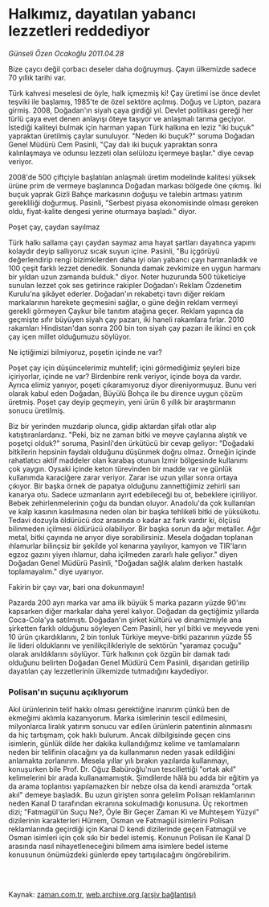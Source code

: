 # Halkımız, dayatılan yabancı lezzetleri reddediyor

*Günseli Özen Ocakoğlu 2011.04.28*

<td class="columnist-detail">
<p>Bize çaycı değil çorbacı deseler daha doğruymuş. Çayın ülkemizde sadece 70 yıllık tarihi var.</p>
<p>
<div id="haberMetinDiv">
<p>Türk kahvesi meselesi de öyle, halk içmezmiş ki! Çay üretimi ise önce devlet teşviki ile başlamış, 1985'te de özel sektöre açılmış. Doğuş ve Lipton, pazara girmiş. 2008, Doğadan'ın siyah çaya girdiği yıl. Devlet politikası gereği her türlü çaya evet denen anlayışı öteye taşıyor ve anlaşmalı tarıma geçiyor. İstediği kaliteyi bulmak için harman yapan Türk halkına en leziz "iki buçuk" yapraktan üretilmiş çaylar sunuluyor. "Neden iki buçuk?" soruma Doğadan Genel Müdürü Cem Pasinli, "Çay dalı iki buçuk yapraktan sonra kalınlaşmaya ve odunsu lezzeti olan selülozu içermeye başlar." diye cevap veriyor. 
<p> 2008'de 500 çiftçiyle başlatılan anlaşmalı üretim modelinde kalitesi yüksek ürüne prim de vermeye başlanınca Doğadan markası bölgede öne çıkmış. İki buçuk yaprak Gizli Bahçe markasının doğuşu ve talebin artması yatırım gerekliliği doğurmuş. Pasinli, "Serbest piyasa ekonomisinde olması gereken oldu, fiyat-kalite dengesi yerine oturmaya başladı." diyor.
<p>Poşet çay, çaydan sayılmaz
<p>Türk halkı sallama çayı çaydan saymaz ama hayat şartları dayatınca yapımı kolaydır deyip sallıyoruz sıcak suyun içine. Pasinli, "Bu içgörüyü değerlendirip rengi bizimkilerden daha iyi olan yabancı çayı harmanladık ve 100 çeşit farklı lezzet denedik. Sonunda damak zevkimize en uygun harmanı bir yıldan uzun zamanda bulduk." diyor. Noter huzurunda 500 tüketiciye sunulan lezzet çok ses getirince rakipler Doğadan'ı Reklam Özdenetim Kurulu'na şikâyet ederler. Doğadan'ın rekabetçi tavrı diğer reklam markalarının harekete geçmesini sağlar, o güne değin reklam vermeyi gerekli görmeyen Çaykur bile tanıtım atağına geçer. Reklam yapınca da geçmişte sıfır büyüyen siyah çay pazarı, iki haneli rakamlara fırlar. 2010 rakamları Hindistan'dan sonra 200 bin ton siyah çay pazarı ile ikinci en çok çay içen millet olduğumuzu söylüyor.
<p>Ne içtiğimizi bilmiyoruz, poşetin içinde ne var?
<p>Poşet çay için düşüncelerimiz muhtelif; içini görmediğimiz şeyleri bize içiriyorlar, içinde ne var? Birdenbire renk veriyor, içinde boya da vardır. Ayrıca elimiz yanıyor, poşeti çıkaramıyoruz diyor direniyormuşuz. Bunu veri olarak kabul eden Doğadan, Büyülü Bohça ile bu dirence uygun çözüm üretmiş. Poşet çay deyip geçmeyin, yeni ürün 6 yıllık bir araştırmanın sonucu üretilmiş.
<p> Biz bir yerinden muzdarip olunca, gidip aktardan şifalı otlar alıp katıştıranlardanız. "Peki, biz ne zaman bitki ve meyve çaylarına alıştık ve poşetçi olduk?" soruma, Pasinli'den ürkütücü bir cevap geliyor: "Doğadaki bitkilerin hepsinin faydalı olduğunu düşünmek doğru olmaz. Örneğin içinde rahatlatıcı aktif maddeler olan karabaş otunun İzmir bölgesinde kullanımı çok yaygın. Oysaki içinde keton türevinden bir madde var ve günlük kullanımda karaciğere zarar veriyor. Zarar ise uzun yıllar sonra ortaya çıkıyor. Bir başka örnek de papatya olduğunu zannettiğimiz zehirli sarı kanarya otu. Sadece uzmanların ayırt edebileceği bu ot, bebeklere içiriliyor. Bebek zehirlenmelerinin çoğu da bundan oluyor. Anadolu'da çok kullanılan ve kalp kasının kasılmasına neden olan bir başka tehlikeli bitki de yüksükotu. Tedavi dozuyla öldürücü doz arasında o kadar az fark vardır ki, ölçüsü bilinmeden içilmesi öldürücü olabiliyor. Bir başka sorun da ağır metaller. Ağır metal, bitki çayında ne arıyor diye sorabilirsiniz. Mesela doğadan toplanan ıhlamurlar bilinçsiz bir şekilde yol kenarına yayılıyor, kamyon ve TIR'ların egzoz gazını yiyen ıhlamur, daha içilmeden zararlı hale geliyor." diyen Doğadan Genel Müdürü Pasinli, "Doğadan sağlık alalım derken hastalık toplamayalım." diye uyarıyor.
<p>Fakirin bir çayı var, bari ona dokunmayın!
<p>Pazarda 200 ayrı marka var ama ilk büyük 5 marka pazarın yüzde 90'ını kapsarken diğer markalar daha yerel kalıyor. Doğadan da geçtiğimiz yıllarda Coca-Cola'ya satılmıştı. Doğadan'ın şirket kültürü ve dinamizmiyle ana şirketten farklı olduğunu söyleyen Cem Pasinli, her yıl bitki ve meyvede yeni 10 ürün çıkardıklarını, 2 bin tonluk Türkiye meyve-bitki pazarının yüzde 55 ile lideri olduklarını ve yenilikçilikleriyle de sektörün "yaramaz çocuğu" olarak anıldıklarını söylüyor. Türk halkının çok özgün bir damak tadı olduğunu belirten Doğadan Genel Müdürü Cem Pasinli, dışarıdan getirilip dayatılan çay lezzetlerinin ülkemizde tutmadığını kaydediyor. 
<p><h3>Polisan'ın suçunu açıklıyorum</h3>
<p>Akıl ürünlerinin telif hakkı olması gerektiğine inanırım çünkü ben de ekmeğimi aklımla kazanıyorum. Marka isimlerinin tescil edilmesini, milyonlarca liralık yatırım sonucu var edilen ürünlerin patentinin alınmasını da hiç tartışmam, çok haklı bulurum. Ancak dilbilgisinde geçen cins isimlerin, günlük dilde her dakika kullandığımız kelime ve tamlamaların neden bir telifinin olacağını ya da kullanmanın neden yasak edildiğini anlamakta zorlanırım. Mesela yıllar yılı bırakın yazılarda kullanmayı, konuşurken bile Prof. Dr. Oğuz Babüroğlu'nun tescillettiği "ortak akıl" kelimelerini bir arada kullanamamıştık. Şimdilerde hâlâ bu adda bir eğitim ya da arama toplantısı yapılamazken bir nebze olsa da kendi aramızda "ortak akıl" demeye başladık. Bu uzun girişten sonra gelelim Polisan reklamlarının neden Kanal D tarafından ekranına sokulmadığı konusuna. Üç rekortmen dizi; "Fatmagül'ün Suçu Ne?, Öyle Bir Geçer Zaman Ki ve Muhteşem Yüzyıl" dizilerinin karakterleri Hürrem, Osman ve Fatmagül isimlerini Polisan reklamlarında geçirdiği için Kanal D kendi dizilerinde geçen Fatmagül ve Osman isimleri için çok sıkı bir bedel istemiş. Konunun Polisan ile Kanal D arasında nasıl nihayetleneceğini bilmem ama isimlere bedel isteme konusunun önümüzdeki günlerde epey tartışılacağını öngörebilirim.</p></p></p></p></p></p></p></p></p></p></p></div>
</p>


<p><br>
		 </br></p></td>

Kaynak: [zaman.com.tr](http://zaman.com.tr/yazar.do?yazino=1127024), [web.archive.org (arşiv bağlantısı)](http://web.archive.org/web/20110530081504/http://www.zaman.com.tr:80/yazar.do?yazino=1127024)
